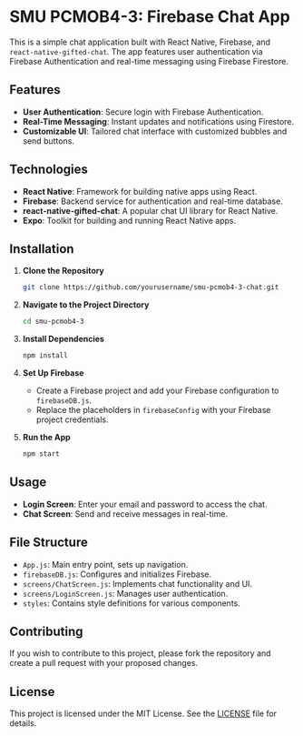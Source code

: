 # SMU PCMOB4-3: Firebase Chat App

This is a simple chat application built with React Native, Firebase, and `react-native-gifted-chat`. The app features user authentication via Firebase Authentication and real-time messaging using Firebase Firestore.

## Features

- **User Authentication**: Secure login with Firebase Authentication.
- **Real-Time Messaging**: Instant updates and notifications using Firestore.
- **Customizable UI**: Tailored chat interface with customized bubbles and send buttons.

## Technologies

- **React Native**: Framework for building native apps using React.
- **Firebase**: Backend service for authentication and real-time database.
- **react-native-gifted-chat**: A popular chat UI library for React Native.
- **Expo**: Toolkit for building and running React Native apps.

## Installation

1. **Clone the Repository**

    ```bash
    git clone https://github.com/yourusername/smu-pcmob4-3-chat.git
    ```

2. **Navigate to the Project Directory**

    ```bash
    cd smu-pcmob4-3
    ```

3. **Install Dependencies**

    ```bash
    npm install
    ```

4. **Set Up Firebase**

    - Create a Firebase project and add your Firebase configuration to `firebaseDB.js`.
    - Replace the placeholders in `firebaseConfig` with your Firebase project credentials.

5. **Run the App**

    ```bash
    npm start
    ```

## Usage

- **Login Screen**: Enter your email and password to access the chat.
- **Chat Screen**: Send and receive messages in real-time.

## File Structure

- `App.js`: Main entry point, sets up navigation.
- `firebaseDB.js`: Configures and initializes Firebase.
- `screens/ChatScreen.js`: Implements chat functionality and UI.
- `screens/LoginScreen.js`: Manages user authentication.
- `styles`: Contains style definitions for various components.

## Contributing

If you wish to contribute to this project, please fork the repository and create a pull request with your proposed changes.

## License

This project is licensed under the MIT License. See the [LICENSE](LICENSE) file for details.

